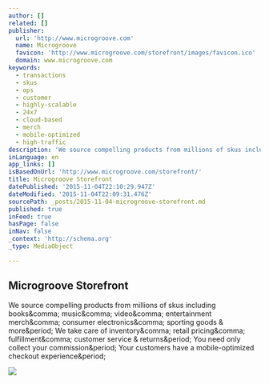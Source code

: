 ```yaml
---
author: []
related: []
publisher:
  url: 'http://www.microgroove.com'
  name: Microgroove
  favicon: 'http://www.microgroove.com/storefront/images/favicon.ico'
  domain: www.microgroove.com
keywords:
  - transactions
  - skus
  - ops
  - customer
  - highly-scalable
  - 24x7
  - cloud-based
  - merch
  - mobile-optimized
  - high-traffic
description: 'We source compelling products from millions of skus including books, music, video, entertainment merch, consumer electronics, sporting goods & more. We take care of inventory, retail pricing, fulfillment, customer service & returns. You need only collect your commission. Your customers have a mobile-optimized checkout experience.'
inLanguage: en
app_links: []
isBasedOnUrl: 'http://www.microgroove.com/storefront/'
title: Microgroove Storefront
datePublished: '2015-11-04T22:10:29.947Z'
dateModified: '2015-11-04T22:09:31.476Z'
sourcePath: _posts/2015-11-04-microgroove-storefront.md
published: true
inFeed: true
hasPage: false
inNav: false
_context: 'http://schema.org'
_type: MediaObject

---
```

<article style=""><h1>Microgroove Storefront</h1><p>We source compelling products from millions of skus including books&amp;comma; music&amp;comma; video&amp;comma; entertainment merch&amp;comma; consumer electronics&amp;comma; sporting goods &amp; more&amp;period; We take care of inventory&amp;comma; retail pricing&amp;comma; fulfillment&amp;comma; customer service &amp; returns&amp;period; You need only collect your commission&amp;period; Your customers have a mobile-optimized checkout experience&amp;period;</p><img src="http://www.microgroove.com/storefront/images/microgroove-storefront-home.png" /></article>
